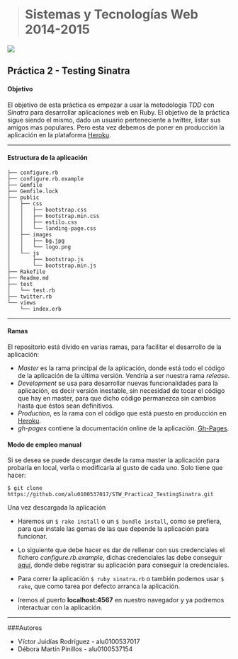 > # Sistemas y Tecnologías Web 2014-2015

![](http://www.sinatrarb.com/images/logo.png)
## Práctica 2 - Testing Sinatra

#### Objetivo
El objetivo de esta práctica es empezar a usar la metodología *TDD* con *Sinatra* para desarrollar aplicaciones web en Ruby. El objetivo de la práctica sigue siendo el mismo, dado un usuario perteneciente a twitter, listar sus amigos mas populares. Pero esta vez debemos de poner en producción la aplicación en la plataforma [Heroku](https://www.heroku.com/).

- - -
#### Estructura de la aplicación
```
├── configure.rb
├── configure.rb.example
├── Gemfile
├── Gemfile.lock
├── public
│   ├── css
│   │   ├── bootstrap.css
│   │   ├── bootstrap.min.css
│   │   ├── estilo.css
│   │   └── landing-page.css
│   ├── images
│   │   ├── bg.jpg
│   │   └── logo.png
│   └── js
│       ├── bootstrap.js
│       └── bootstrap.min.js
├── Rakefile
├── Readme.md
├── test
│   └── test.rb
├── twitter.rb
└── views
    └── index.erb
```

- - -
#### Ramas
El repositorio está divido en varias ramas, para facilitar el desarrollo de la aplicación:
- *Master* es la rama principal de la aplicación, donde está todo el código de la aplicación de la última versión. Vendría a ser nuestra rama *release*.
- *Development* se usa para desarrollar nuevas funcionalidades para la aplicación, es decir versión inestable, sin necesidad de tocar el código que hay en master, para que dicho código permanezca sin cambios hasta que éstos sean definitivos.
- *Production*, es la rama con el código que está puesto en producción en [Heroku](http://stark-tundra-2594.herokuapp.com/).
- *gh-pages* contiene la documentación online de la aplicación. [Gh-Pages](http://alu0100537017.github.io/STW_Practica2_TestingSinatra/).


#### Modo de empleo **manual**

Si se desea se puede descargar desde la rama master la aplicación para probarla en local, verla o modificarla al gusto de cada uno. Solo tiene que hacer:

`$ git clone https://github.com/alu0100537017/STW_Practica2_TestingSinatra.git`
    
Una vez descargada la aplicación

- Haremos un `$ rake install` o un  `$ bundle install`, como se prefiera, para que instale las gemas de las que depende la aplicación para funcionar.

-   Lo siguiente que debe hacer es dar de rellenar con sus credenciales el fichero *configure.rb.example*, dichas credenciales las debe conseguir [aquí](https://apps.twitter.com/), donde debe registrar su aplicación para conseguir la credenciales.

- Para correr la aplicación `$ ruby sinatra.rb` o también podemos usar `$ rake`, que como tarea por defecto arranca la aplicación.

- Iremos al puerto **localhost:4567** en nuestro navegador y ya podremos interactuar con la aplicación.

- - -

###Autores

- Vïctor Juidías Rodríguez - alu0100537017
- Débora Martín Pinillos - alu0100537154








